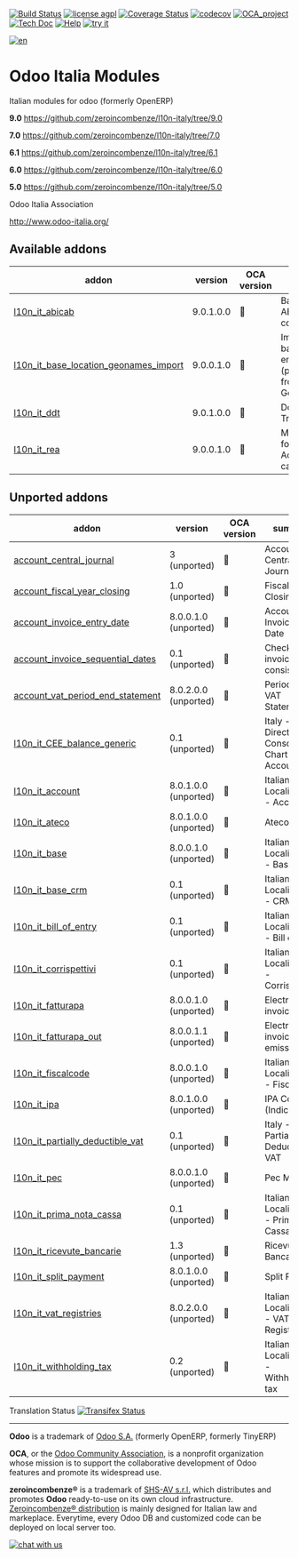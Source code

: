 [![Build Status](https://travis-ci.org/zeroincombenze/l10n-italy.svg?branch=9.0)](https://travis-ci.org/zeroincombenze/l10n-italy)
[![license agpl](https://img.shields.io/badge/licence-AGPL--3-blue.svg)](http://www.gnu.org/licenses/agpl-3.0.html)
[![Coverage Status](https://coveralls.io/repos/github/zeroincombenze/l10n-italy/badge.svg?branch=9.0)](https://coveralls.io/github/zeroincombenze/l10n-italy?branch=9.0)
[![codecov](https://codecov.io/gh/zeroincombenze/l10n-italy/branch/9.0/graph/badge.svg)](https://codecov.io/gh/zeroincombenze/l10n-italy/branch/9.0)
[![OCA_project](http://www.zeroincombenze.it/wp-content/uploads/ci-ct/prd/button-oca-9.svg)](https://github.com/OCA/l10n-italy/tree/9.0)
[![Tech Doc](http://www.zeroincombenze.it/wp-content/uploads/ci-ct/prd/button-docs-9.svg)](http://wiki.zeroincombenze.org/en/Odoo/9.0/dev)
[![Help](http://www.zeroincombenze.it/wp-content/uploads/ci-ct/prd/button-help-9.svg)](http://wiki.zeroincombenze.org/en/Odoo/9.0/man/FI)
[![try it](http://www.zeroincombenze.it/wp-content/uploads/ci-ct/prd/button-try-it-9.svg)](http://erp9.zeroincombenze.it)
















[![en](http://www.shs-av.com/wp-content/en_US.png)](http://wiki.zeroincombenze.org/it/Odoo/7.0/man)

Odoo Italia Modules
===================

Italian modules for odoo (formerly OpenERP)

**9.0** https://github.com/zeroincombenze/l10n-italy/tree/9.0

**7.0** https://github.com/zeroincombenze/l10n-italy/tree/7.0

**6.1** https://github.com/zeroincombenze/l10n-italy/tree/6.1

**6.0** https://github.com/zeroincombenze/l10n-italy/tree/6.0

**5.0** https://github.com/zeroincombenze/l10n-italy/tree/5.0


Odoo Italia Association

http://www.odoo-italia.org/

[//]: # (addons)


Available addons
----------------
addon | version | OCA version | summary
--- | --- | --- | ---
[l10n_it_abicab](l10n_it_abicab/) | 9.0.1.0.0 | :repeat: | Base Bank ABI/CAB codes
[l10n_it_base_location_geonames_import](l10n_it_base_location_geonames_import/) | 9.0.0.1.0 | :repeat: | Import base_location entries (provinces) from Geonames
[l10n_it_ddt](l10n_it_ddt/) | 9.0.1.0.0 | :repeat: | Documento di Trasporto
[l10n_it_rea](l10n_it_rea/) | 9.0.0.1.0 | :repeat: | Manage fields for Economic Administrative catalogue


Unported addons
---------------
addon | version | OCA version | summary
--- | --- | --- | ---
[account_central_journal](account_central_journal/) | 3 (unported) | :repeat: | Account Central Journal
[account_fiscal_year_closing](account_fiscal_year_closing/) | 1.0 (unported) | :repeat: | Fiscal Year Closing
[account_invoice_entry_date](account_invoice_entry_date/) | 8.0.0.1.0 (unported) | :repeat: | Account Invoice entry Date
[account_invoice_sequential_dates](account_invoice_sequential_dates/) | 0.1 (unported) | :repeat: | Check invoice date consistency
[account_vat_period_end_statement](account_vat_period_end_statement/) | 8.0.2.0.0 (unported) | :repeat: | Period End VAT Statement
[l10n_it_CEE_balance_generic](l10n_it_CEE_balance_generic/) | 0.1 (unported) | :repeat: | Italy - 4th EU Directive - Consolidation Chart of Accounts
[l10n_it_account](l10n_it_account/) | 8.0.1.0.0 (unported) | :repeat: | Italian Localization - Account
[l10n_it_ateco](l10n_it_ateco/) | 8.0.1.0.0 (unported) | :repeat: | Ateco codes
[l10n_it_base](l10n_it_base/) | 8.0.0.1.0 (unported) | :repeat: | Italian Localisation - Base
[l10n_it_base_crm](l10n_it_base_crm/) | 0.1 (unported) | :repeat: | Italian Localisation - CRM
[l10n_it_bill_of_entry](l10n_it_bill_of_entry/) | 0.1 (unported) | :repeat: | Italian Localisation - Bill of Entry
[l10n_it_corrispettivi](l10n_it_corrispettivi/) | 0.1 (unported) | :repeat: | Italian Localisation - Corrispettivi
[l10n_it_fatturapa](l10n_it_fatturapa/) | 8.0.0.1.0 (unported) | :repeat: | Electronic invoices
[l10n_it_fatturapa_out](l10n_it_fatturapa_out/) | 8.0.0.1.1 (unported) | :repeat: | Electronic invoices emission
[l10n_it_fiscalcode](l10n_it_fiscalcode/) | 8.0.0.1.0 (unported) | :repeat: | Italian Localisation - Fiscal Code
[l10n_it_ipa](l10n_it_ipa/) | 8.0.1.0.0 (unported) | :repeat: | IPA Code (IndicePA)
[l10n_it_partially_deductible_vat](l10n_it_partially_deductible_vat/) | 0.1 (unported) | :repeat: | Italy - Partially Deductible VAT
[l10n_it_pec](l10n_it_pec/) | 8.0.0.1.0 (unported) | :repeat: | Pec Mail
[l10n_it_prima_nota_cassa](l10n_it_prima_nota_cassa/) | 0.1 (unported) | :repeat: | Italian Localisation - Prima Nota Cassa
[l10n_it_ricevute_bancarie](l10n_it_ricevute_bancarie/) | 1.3 (unported) | :repeat: | Ricevute Bancarie
[l10n_it_split_payment](l10n_it_split_payment/) | 8.0.1.0.0 (unported) | :repeat: | Split Payment
[l10n_it_vat_registries](l10n_it_vat_registries/) | 8.0.2.0.0 (unported) | :repeat: | Italian Localization - VAT Registries
[l10n_it_withholding_tax](l10n_it_withholding_tax/) | 0.2 (unported) | :repeat: | Italian Localisation - Withholding tax

[//]: # (end addons)

Translation Status
[![Transifex Status](https://www.transifex.com/projects/p/OCA-l10n-italy-9-0/chart/image_png)](https://www.transifex.com/projects/p/OCA-l10n-italy-9-0)

[//]: # (copyright)

----

**Odoo** is a trademark of [Odoo S.A.](https://www.odoo.com/) (formerly OpenERP, formerly TinyERP)

**OCA**, or the [Odoo Community Association](http://odoo-community.org/), is a nonprofit organization whose
mission is to support the collaborative development of Odoo features and
promote its widespread use.

**zeroincombenze®** is a trademark of [SHS-AV s.r.l.](http://www.shs-av.com/)
which distributes and promotes **Odoo** ready-to-use on its own cloud infrastructure.
[Zeroincombenze® distribution](http://wiki.zeroincombenze.org/en/Odoo)
is mainly designed for Italian law and markeplace.
Everytime, every Odoo DB and customized code can be deployed on local server too.

[//]: # (end copyright)

[![chat with us](https://www.shs-av.com/wp-content/chat_with_us.gif)](https://tawk.to/85d4f6e06e68dd4e358797643fe5ee67540e408b)

